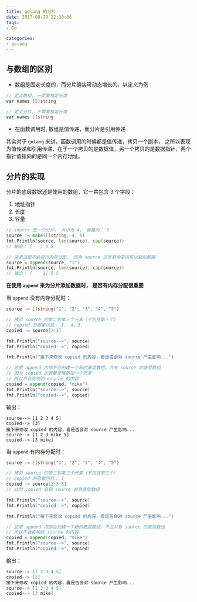 ```yaml
---
title: golang 的分片
date: 2017-08-20 22:30:06
tags:
- Go

categories:
- golang
---
```


## 与数组的区别

- 数组是固定长度的，而分片确实可动态增长的，以定义为例：

```go
// 定义数组, 一定要指定长度
var names [5]string

// 定义分片, 不需要指定长度
var names []string
```

- 在函数调用时, 数组是值传递，而分片是引用传递

其实对于 `golang` 来讲，函数调用的时候都是值传递，拷贝一个副本， 之所以表现为值传递和引用传递，在于一个拷贝的是数据值，另一个拷贝的是数据指针，两个指针值指向的是同一个内存地址。

<!-- more -->

## 分片的实现

分片的底层数据还是使用的数组，它一共包含 3 个字段：

1. 地址指针
2. 长度
3. 容量

```go
// source 是一个分片， 大小为 4， 容量为： 5
source := make([]string, 4, 5)
fmt.Println(source, len(source), cap(source))
// 输出： [   ] 4 5

// 注意这里不会进行内存分配， 因为 source 还有剩余空间可以新加数据
source = append(source, "1")
fmt.Println(source, len(source), cap(source))
// 输出： [    1] 5 5
```

**在使用 `append` 来为分片添加数据时， 是否有内存分配很重要**

当 `append` 没有内存分配时：

```go
source := []string{"1", "2", "3", "4", "5"}

// 拷贝 source 的第二到第三个元素（不包括第三个）
// copied 的容量包括： 3， 4，5
copied := source[2:3]

fmt.Println("source-->", source)
fmt.Println("copied-->", copied)

fmt.Println("接下来修改 copied 的内容，看是否会对 source 产生影响...")

// 这里 append 内部不会创建一个新的底层数组，共有 source 的底层数组
// 因为 copied 的容量足够新加一个元素
// 所以不会影响到 source 的内容
copied = append(copied, "mike")
fmt.Println("source-->", source)
fmt.Println("copied-->", copied)
```

输出：

```shell
source--> [1 2 3 4 5]
copied--> [3]
接下来修改 copied 的内容，看是否会对 source 产生影响...
source--> [1 2 3 mike 5]
copied--> [3 mike]
```

当 `append` 有内存分配时：

```go
source := []string{"1", "2", "3", "4", "5"}

// 拷贝 source 的第二到第三个元素（不包括第三个）
// copied 的容量包括： 3
copied := source[2:3:3]
// 此时 copied 会和 source 共享底层数组

fmt.Println("source-->", source)
fmt.Println("copied-->", copied)

fmt.Println("接下来修改 copied 的内容，看是否会对 source 产生影响...")

// 这里 append 内部会创建一个新的底层数组，不会共有 source 的底层数组
// 所以不会影响到 source 的内容
copied = append(copied, "mike")
fmt.Println("source-->", source)
fmt.Println("copied-->", copied)
```

输出：

```go
source--> [1 2 3 4 5]
copied--> [3]
接下来修改 copied 的内容，看是否会对 source 产生影响...
source--> [1 2 3 4 5]
copied--> [3 mike]
```
